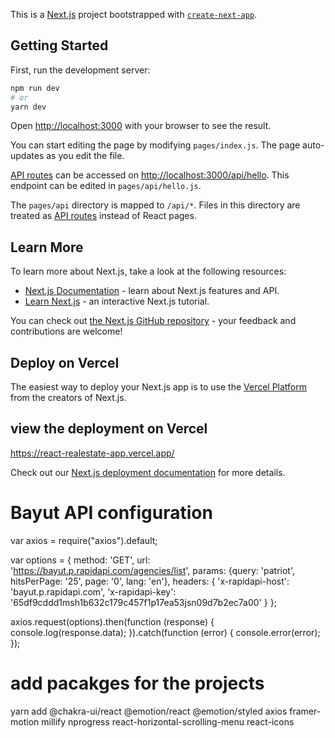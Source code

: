 This is a [Next.js](https://nextjs.org/) project bootstrapped with [`create-next-app`](https://github.com/vercel/next.js/tree/canary/packages/create-next-app).

## Getting Started

First, run the development server:

```bash
npm run dev
# or
yarn dev
```

Open [http://localhost:3000](http://localhost:3000) with your browser to see the result.

You can start editing the page by modifying `pages/index.js`. The page auto-updates as you edit the file.

[API routes](https://nextjs.org/docs/api-routes/introduction) can be accessed on [http://localhost:3000/api/hello](http://localhost:3000/api/hello). This endpoint can be edited in `pages/api/hello.js`.

The `pages/api` directory is mapped to `/api/*`. Files in this directory are treated as [API routes](https://nextjs.org/docs/api-routes/introduction) instead of React pages.

## Learn More

To learn more about Next.js, take a look at the following resources:

- [Next.js Documentation](https://nextjs.org/docs) - learn about Next.js features and API.
- [Learn Next.js](https://nextjs.org/learn) - an interactive Next.js tutorial.

You can check out [the Next.js GitHub repository](https://github.com/vercel/next.js/) - your feedback and contributions are welcome!

## Deploy on Vercel

The easiest way to deploy your Next.js app is to use the [Vercel Platform](https://vercel.com/new?utm_medium=default-template&filter=next.js&utm_source=create-next-app&utm_campaign=create-next-app-readme) from the creators of Next.js.


## view the deployment on Vercel

https://react-realestate-app.vercel.app/


Check out our [Next.js deployment documentation](https://nextjs.org/docs/deployment) for more details.

# Bayut API configuration

var axios = require("axios").default;

var options = {
method: 'GET',
url: 'https://bayut.p.rapidapi.com/agencies/list',
params: {query: 'patriot', hitsPerPage: '25', page: '0', lang: 'en'},
headers: {
'x-rapidapi-host': 'bayut.p.rapidapi.com',
'x-rapidapi-key': '65df9cddd1msh1b632c179c457f1p17ea53jsn09d7b2ec7a00'
}
};

axios.request(options).then(function (response) {
console.log(response.data);
}).catch(function (error) {
console.error(error);
});

# add pacakges for the projects

yarn add @chakra-ui/react @emotion/react @emotion/styled axios framer-motion millify nprogress react-horizontal-scrolling-menu react-icons
